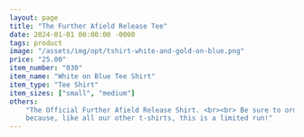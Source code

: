 ```yaml
---
layout: page
title: "The Further Afield Release Tee"
date: 2024-01-01 00:00:00 -0000
tags: product
image: "/assets/img/opt/tshirt-white-and-gold-on-blue.png"
price: "25.00"
item_number: "030"
item_name: "White on Blue Tee Shirt"
item_type: "Tee Shirt"
item_sizes: ["small", "medium"]
others:
    "The Official Further Afield Release Shirt. <br><br> Be sure to order now
    because, like all our other t-shirts, this is a limited run!"
---
```

